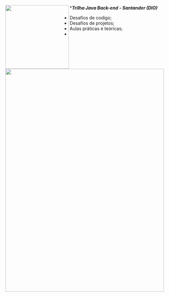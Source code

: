 ***_Trilha Java Back-end - Santander (DIO)_**
<img align="left" width="200" height="200" src= https://github.com/estelaalmeida/Santander-2024-Backend-com-Java/assets/76489384/3ac3e70c-7451-4114-9e68-a3795364d016)>

- Desafios de codigo;                   
- Desafios de projetos;
- Aulas práticas e teóricas;
-   
<img align="left" width="500" height="700" src="https://github.com/estelaalmeida/Santander-2024-Backend-com-Java/assets/76489384/7767d0b3-9d71-4b7f-83e6-4a448116052d">
